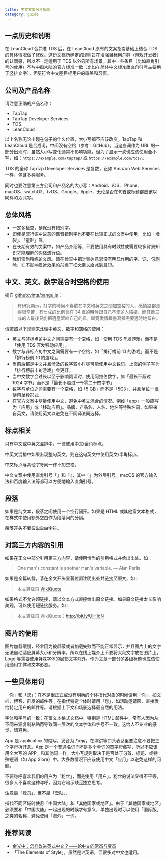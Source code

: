 ```yaml
---
title: 中文文案风格指南
category: guide
---
```


## 一点历史和说明

在 LeanCloud 合并进 TDS 后，在 LeanCloud 原有的文案指南基础上结合 TDS 的具体情况做了修改。这份文档所确定的规则旨在增强目标用户群（游戏开发者）的认同感，所以不一定适用于 TDS 以外的所有场景。其中一些条目（比如直角引号的使用）不与中国大陆的官方标准一致（比如在简体中文标准里直角引号主要用于竖排文字），但更符合中文圈目标用户的审美和习惯。

## 公司及产品名称

请注意正确的产品名称：

- TapTap
- TapTap Developer Services
- TDS
- LeanCloud

以上名称无论出现在句子的什么位置，大小写都不应该改变。TapTap 和 LeanCloud 是合成词，中间沒有空格（参考：GitHub）。当这些词作为 URL 的一部分出现时，虽然大小写变化通常不影响功能，但为了显示一致也应该使用全小写，如：`https://example.com/taptap/` 或 `https://example.com/tds/`。

TDS 的全称 TapTap Developer Services 是复数，正如 Amazon Web Services 一样，包含多种服务。

同时也要注意第三方公司和产品名的大小写：Android、iOS、iPhone、macOS、watchOS、tvOS、Google、Apple，无论是否在句首或标题都应该以同样的方式写。

## 总体风格

- 一定多检查，确保没有错别字。
- 即使是流行语中故意的谐音错别字也不要在比较正式的文案中使用，比如「墙裂」、「童鞋」等。
- 在长期有效的文案中，如产品介绍等，不要使用具有时效性或需要较多背景知识才能理解的网络流行语。
- 我们崇尚精练的文风。请在检查中把对表达意思没有明显作用的字、词、句删除，在不影响表达效果的前提下把文案长度减到最短。

## 中文、英文、数字混合时空格的使用

摘自 [github:vinta/pangu.js](https://github.com/vinta/pangu.js)：

> 有研究顯示，打字的時候不喜歡在中文和英文之間加空格的人，感情路都走得很辛苦，有七成的比例會在 34 歲的時候跟自己不愛的人結婚，而其餘三成的人最後只能把遺產留給自己的貓。畢竟愛情跟書寫都需要適時地留白。

请按照以下规则来处理中英文、数字和空格的使用：

- 英文与非标点的中文之间需要有一个空格，如「使用 TDS 开发游戏」而不是「使用 TDS 开发移动应用」。
- 数字与非标点的中文之间需要有一个空格，如「排行榜前 10 的游戏」而不是「排行榜前 10 的游戏」。
- 当前后都是中文并且涉及的数字较小时尽可能使用中文数词。上面的例子写为「排行榜前十的游戏」会更好。
- 当中文数字会过长以至于影响阅读时，使用阿拉伯数字。如「最长不超过 1024 字节」而不是「最长不超过一千零二十四字节」
- 数字与单位之间需要有一个空格，如「5 GB」而不是「5GB」，并且单位一律使用单数形式。
- 在官方文案中尽量使用中文，避免中英文混合的情况。例如「app」一般应写为「应用」或「移动应用」。品牌、产品名、人名、地名等特殊名词，如果来自英文，请使用英文以避免在不同译法间选择。

## 标点相关

只有中文或中英文混排中，一律使用中文/全角标点。

中英文混排中如果出现整句英文，则在这句英文中使用英文/半角标点。

中文标点与其他字符间一律不加空格。

中文文案中使用直角引号「」和『』，其中「」为外层引号。macOS 的官方输入法和百度输入法等都可以方便地输入直角引号。

## 段落

如果是纯文本，段落之间使用一个空行隔开。如果是 HTML 或其他富文本格式，在样式中使用额外空白作为段落间的分隔。

段落开头不要留出空白字符。

## 对第三方内容的引用

如果在正文中部分引用第三方内容，请使用恰当的引用格式并给出出处。如：

> One man's constant is another man's variable.
> — Alan Perlis

如果是全篇转载，请在全文开头显著位置注明出处并链接至原文，如：

> 本文转载自 [WikiQuote](http://en.wikiquote.org/wiki/Alan_Perlis)

如果格式不允许超链接，请以文本方式直接给出原文链接。如果原文链接太长影响美观，可以使用短链接服务。如：

> 本文转载自 WikiQuote：http://bit.ly/UlHIdN

## 图片的使用

图片加载缓慢，经常因为被屏蔽或者加载失败而不能正常显示，并且图片上的文字无法自动适应屏幕大小和分辨率，所以在线上媒介上不要将大段文字放在图片上。Logo 等需要使用特殊字体的局部文字除外。作为文章一部分的各级标题也应该使用通用字体和文本形态。

## 一些具体用词

「你」和「您」：在不是很正式或没有明确的个体指代对象的时候请用「你」，如文档、博客、群发的邮件等；在指代特定个体时请用「您」，如活动邀请函、直接发给特定用户的邮件等。请根据上下文和场景选择最自然的用法。

字体和字号的一致：在富文本格式文档中，特别是 HTML 邮件中，常有人因为从不同来源复制粘贴而导致同一层次的文本字体和字号不一致。这给人不专业的感觉，请避免。

App 是 application 的缩写，发音为 /ˈæp/，在演讲等口头表达里要注意不要把三个字母拆开念。App 是一个普通名词而不是多个单词的首字母缩写，所以不应该用全大写的 APP。和其他词一样，大小写规则取决于是否处于句首、标题、或特殊短语（如 App Store）中。大多数情况下应该使用中文「应用」以避免这样的问题。

不要称呼喜欢我们的用户为「粉丝」，而是使用「用户」。粉丝的说法显得不平等，很多人不喜欢这种称呼，因为它暗示缺乏独立思考。

注意是「登录」，而不是「登陆」。

指代不同区域时使用「中国大陆」和「其他国家或地区」。由于「其他国家或地区」必须要和「中国大陆」一起出现的时候才有意义，单独出现时可以使用「国际版」之类的名称，避免使用「海外」一词。

## 推荐阅读

- [余光中：怎样改进英式中文？——论中文的常态与变态](https://open.leancloud.cn/improve-chinese/)
- 「The Elements of Style」，虽然是讲英语，但很多对中文也适用。
